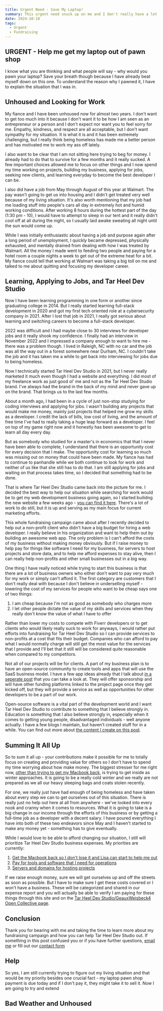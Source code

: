 ```yaml
---
title: Urgent Need - Save My Laptop!
summary: This urgent need snuck up on me and I don't really have a lot of good options here - help me get my Macbook baack.
date: 2024-10-18
tags:
  - Urgent
  - Fundraising
---
```


## URGENT - Help me get my laptop out of pawn shop

I know what you are thinking and what people will say - why would you pawn your laptop? Save your breath though because I have already beat myself down on this one. To understand the reason why I pawned it, I have to explain the situation that I was in.

## Unhoused and Looking for Work

My fiance and I have been unhoused now for almost two years. I don't want to get too much into it because I don't want it to be how I am seen as an entrepreneur or a person and I don't expect nor want you to feel sorry for me. Empathy, kindness, and respect are all acceptable, but I don't want sympathy for my situation. It is what it is and it has been extremely challenging, but I really think being homeless has made me a better person and has motivated me to work my ass off lately.

I also want to be clear that I am not sitting here trying to beg for money. I already had to do that to survive for a few months and it really sucked. A few important choices allowed me to focus on other things and I now spend my time working on projects, building my business, applying for jobs, seeking new clients, and learning everyday to become the best developer I can be.

I also did have a job from May through August of this year at Walmart. The pay wasn't going to get us into housing and I didn't get treated very well because of my living situation. It's also worth mentioning that my job had me loading stuff into people's cars all day in extremely hot and humid working conditions. After working 8 hours during the hottest part of the day (1:30 pm - 10), I would have to attempt to sleep in our tent and it really didn't cool off at all during the night, so I usually laid awake sweating all night until the sun would come up.

While I was initially enthusiastic about having a job and purpose again after a long period of unemployment, I quickly became depressed, physically exhausted, and mentally drained from dealing with how I was treated by Walmart. All the money I made went to feeding two people and paying for a hotel room a couple nights a week to get out of the extreme heat for a bit. My fiance could tell that working at Walmart was taking a big toll on me and talked to me about quitting and focusing my developer career.

## Learning, Applying to Jobs, and Tar Heel Dev Studio

Now I have been learning programming in one form or another since graduating college in 2014. But I really started learning full-stack development in 2020 and got my first tech oriented role at a cybersecurity company in 2021. After I lost that job in 2021, I really got serious about learning and switching careers to become a full-stack developer.

2022 was difficult and I had maybe close to 30 interviews for developer jobs and it really shook my confidence. I finally had an interview in November 2022 and I impressed a company enough to want to hire me - there was a problem though. I lived in Raleigh, NC with no car and the job was all the way out in a forest somewhere near Durham, NC. I couldn't take the job and it has taken me a while to get back into interviewing for jobs due to being homeless.

Now I technically started Tar Heel Dev Studio in 2021, but I never really marketed it much even though I had a website and everything. I did most of my freelance work as just good ol' me and not as the Tar Heel Dev Studio brand. I've always had the brand in the back of my mind and never gave up on the brand. That brings us to the last few months.

About a month ago, I had been in a cycle of just non-stop studying for coding interviews and applying for jobs. I wasn't building any projects that would make me money, mainly just projects that helped me grow my skills as a developer. I credit the lack of bills, low cost of living, and the amount of free time I've had to really taking a huge leap forward as a developer. I feel on top of my game right now and it honestly has been awesome to get to learn all day every day.

But as somebody who studied for a master's in economics that that I never have been able to complete, I understand that there is an opportunity cost for every decision that I make. The opportunity cost for learning so much was missing out on money that could have been made. My fiance has had to continue to panhandle while we both continue to look for work and neither of us like that she still has to do that. I am still applying for jobs and waiting on that process takes time, so I decided that something had to be done.

That is where Tar Heel Dev Studio came back into the picture for me. I decided the best way to help our situation while searching for work would be to get my web development business going again, so I started builidng the new website a few weeks ago - [you can find it here](https://tarheeldevstudio.com). There's a lot of work to do still, but it is up and serving as my main focus for current marketing efforts.

This whole fundraising campaign came about after I recently decided to help out a non-profit client who didn't have a big budget for hiring a web developer. I really believe in his organization and want to help them out by building an awesome web app. The only problem is I can't afford the costs of my business without making money obviously. But if I raise money to help pay for things like software I need for my business, for servers to host projects and store data, and to help me afford expenses to stay alive, then I can really help non-profits and other small businesses out in a big way.

One thing I have really noticed while trying to start this business is that there are a lot of business owners who either don't want to pay very much for my work or simply can't afford it. The first category are customers that I don't really deal with because I don't believe in underselling myself - lowering the cost of my services for people who want to be cheap says one of two things:

  1. I am cheap because I'm not as good as somebody who charges more
  2. I let other people dictate the value of my skills and services when they really don't know the value of what I have to offer

Rather than lower my costs to compete with Fiverr developers or to get clients who would likely really suck to work for anyways, I would rather put efforts into fundraising for Tar Heel Dev Studio so I can provide services to non-profits at a cost that fits their budget. Companies who can afford to pay what I would normally charge will still get the most value for the services that I provide and I'll bet that it still will be considered quite reasonable when compared to my competitors.

Not all of our projects will be for clients. A part of my business plan is to have an open-source community to create tools and apps that will use the SaaS business model. I have a few app ideas already that I talk about [in a seperate post](/posts/open-source-app-ideas.md) that you can take a look at. They will offer sponsorship and will have other funding platforms linked to the project page once they get kicked off, but they will provide a service as well as opportunities for other developers to be a part of our work.

Open-source software is a vital part of the development world and I want Tar Heel Dev Studio to contribute to something that I believe strongly in. Education is something that I also believe strongly in, especially when it comes to getting young people, disadvantaged individuals - well anyone actually. I have a few blogs I maintain, but haven't created stuff for in a while. You can find out more about [the content I create on this post](/posts/content-projects.md).

## Summing It All Up

So to sum it all up - your contributions make it possible for me to totally focus on creating and providing value for others so I don't have to spend my time worrying about how make money. The biggest stresser for me right now, [other than trying to get my Macbook back](/posts/urgent-help-save-andrews-macbook.md), is trying to get inside as winter approaches. It is going to be a really cold winter and we really are not prepared as we all our heavy sleeping bags and coats stolen recently.

For one, we really just have had enough of being homeless and have taken about every step we can to get ourselves out of this situation. There is really just no help out here at all from anywhere - we've looked into every nook and cranny when it comes to resources. What it is going to take is a big change in our income through the efforts of this business or by getting a full-time job as a developer with a decent salary. I have poured everything I have into both of these two endeavors since May and I haven't started to make any money yet - something has to give eventually.

While I would love to be able to afford changing our situation, I still will prioritize Tar Heel Dev Studio business expenses. My priorities are currently:

  1. [Get the Macbook back so I don't lose it and Lisa can start to help me out](/posts/urgent-help-save-andrews-macbook.md)
  2. [Pay for tools and software that I need for operations](/posts/tools-and-software-expenses.md)
  3. [Servers and domains for hosting projects](/posts/servers-domains-and-hosting.md)

If we raise enough money, sure we will get ourselves up and off the streets as soon as possible. But I have to make sure I get these costs covered or I won't have a business. These will be categorized and shared in our expense report and you will actually be able to verify I am paying for these things through this site and on the [Tar Heel Dev Studio/GeauxWeisbeck4 Open Collective page](https://opencollective.com/geauxweisbeck4).

## Conclusion

Thank you for bearing with me and taking the time to learn more about my fundraising campaign and how you can help Tar Heel Dev Studio out. If something in this post confused you or if you have further questions, [email me](mailto:tarheeldevstudiollc@proton.me) or fill out our [contact form](/pages/)

## Help

So yes, I am still currently trying to figure out my living situation and that would be my priority besides one crucial fact - my laptop pawn shop payment is due today and if I don't pay it, they might take it to sell it. Now I am going to try and extend

## Bad Weather and Unhoused

